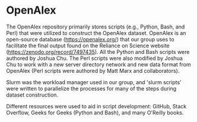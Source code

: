# OpenAlex

The OpenAlex repository primarily stores scripts (e.g., Python, Bash, and Perl) that were utilized to construct the OpenAlex dataset. OpenAlex is an open-source
database (https://openalex.org/) that our group uses to facilitate the final output found on the Reliance on Science website (https://zenodo.org/record/7497435).
All the Python and Bash scripts were authored by Joshua Chu. The Perl scripts were also modified by Joshua Chu to work with a new server directory network and new
data format from OpenAlex (Perl scripts were authored by Matt Marx and collaborators).

Slurm was the workload manager used in our group, and 'slurm scripts' were written to parallelize the processes for many of the steps during dataset construction.

Different resources were used to aid in script development: GitHub, Stack Overflow, Geeks for Geeks (Python and Bash), and many O'Reilly books. 
